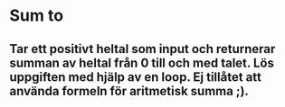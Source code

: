 # Sum to

## Tar ett positivt heltal som input och returnerar summan av heltal från 0 till och med talet. Lös uppgiften med hjälp av en loop. Ej tillåtet att använda formeln för aritmetisk summa ;).